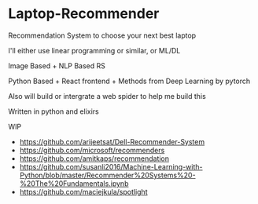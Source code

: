 # Laptop-Recommender
Recommendation System to choose your next best laptop

I'll either use linear programming or similar, or ML/DL

Image Based + NLP Based RS 

Python Based + React frontend + Methods from Deep Learning by pytorch

Also will build or intergrate a web spider to help me build this

Written in python and elixirs

WIP
  
- https://github.com/arijeetsat/Dell-Recommender-System
- https://github.com/microsoft/recommenders
- https://github.com/amitkaps/recommendation
- https://github.com/susanli2016/Machine-Learning-with-Python/blob/master/Recommender%20Systems%20-%20The%20Fundamentals.ipynb
- https://github.com/maciejkula/spotlight
